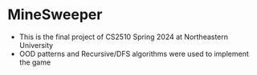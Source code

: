 # MineSweeper
- This is the final project of CS2510 Spring 2024 at Northeastern University
- OOD patterns and Recursive/DFS algorithms were used to implement the game
